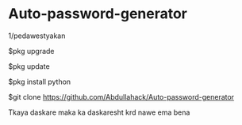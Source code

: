 # Auto-password-generator


1/pedawestyakan


$pkg upgrade


$pkg update


$pkg install python


$git clone https://github.com/Abdullahack/Auto-password-generator


Tkaya daskare maka ka daskaresht krd nawe ema bena

